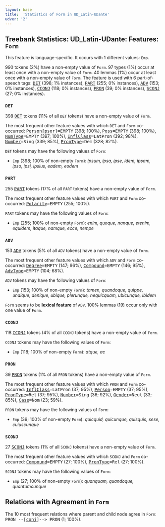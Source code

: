 ```yaml
---
layout: base
title:  'Statistics of Form in UD_Latin-UDante'
udver: '2'
---
```


## Treebank Statistics: UD_Latin-UDante: Features: `Form`

This feature is language-specific.
It occurs with 1 different values: `Emp`.

990 tokens (2%) have a non-empty value of `Form`.
97 types (1%) occur at least once with a non-empty value of `Form`.
40 lemmas (1%) occur at least once with a non-empty value of `Form`.
The feature is used with 6 part-of-speech tags: <tt><a href="la_udante-pos-DET.html">DET</a></tt> (398; 1% instances), <tt><a href="la_udante-pos-PART.html">PART</a></tt> (255; 0% instances), <tt><a href="la_udante-pos-ADV.html">ADV</a></tt> (153; 0% instances), <tt><a href="la_udante-pos-CCONJ.html">CCONJ</a></tt> (118; 0% instances), <tt><a href="la_udante-pos-PRON.html">PRON</a></tt> (39; 0% instances), <tt><a href="la_udante-pos-SCONJ.html">SCONJ</a></tt> (27; 0% instances).

### `DET`

398 <tt><a href="la_udante-pos-DET.html">DET</a></tt> tokens (11% of all `DET` tokens) have a non-empty value of `Form`.

The most frequent other feature values with which `DET` and `Form` co-occurred: <tt><a href="la_udante-feat-Person-psor.html">Person[psor]</a></tt><tt>=EMPTY</tt> (398; 100%), <tt><a href="la_udante-feat-Poss.html">Poss</a></tt><tt>=EMPTY</tt> (398; 100%), <tt><a href="la_udante-feat-NumType.html">NumType</a></tt><tt>=EMPTY</tt> (397; 100%), <tt><a href="la_udante-feat-InflClass.html">InflClass</a></tt><tt>=LatPron</tt> (392; 98%), <tt><a href="la_udante-feat-Number.html">Number</a></tt><tt>=Sing</tt> (339; 85%), <tt><a href="la_udante-feat-PronType.html">PronType</a></tt><tt>=Dem</tt> (328; 82%).

`DET` tokens may have the following values of `Form`:

* `Emp` (398; 100% of non-empty `Form`): <em>ipsum, ipsa, ipse, idem, ipsam, ipso, ipsi, ipsius, eadem, eodem</em>

### `PART`

255 <tt><a href="la_udante-pos-PART.html">PART</a></tt> tokens (17% of all `PART` tokens) have a non-empty value of `Form`.

The most frequent other feature values with which `PART` and `Form` co-occurred: <tt><a href="la_udante-feat-Polarity.html">Polarity</a></tt><tt>=EMPTY</tt> (255; 100%).

`PART` tokens may have the following values of `Form`:

* `Emp` (255; 100% of non-empty `Form`): <em>enim, quoque, nanque, etenim, equidem, itaque, namque, ecce, nempe</em>

### `ADV`

153 <tt><a href="la_udante-pos-ADV.html">ADV</a></tt> tokens (5% of all `ADV` tokens) have a non-empty value of `Form`.

The most frequent other feature values with which `ADV` and `Form` co-occurred: <tt><a href="la_udante-feat-Degree.html">Degree</a></tt><tt>=EMPTY</tt> (147; 96%), <tt><a href="la_udante-feat-Compound.html">Compound</a></tt><tt>=EMPTY</tt> (146; 95%), <tt><a href="la_udante-feat-AdvType.html">AdvType</a></tt><tt>=EMPTY</tt> (104; 68%).

`ADV` tokens may have the following values of `Form`:

* `Emp` (153; 100% of non-empty `Form`): <em>tamen, quandoque, quippe, undique, denique, ubique, plerunque, nequicquam, ubicunque, ibidem</em>

`Form` seems to be **lexical feature** of `ADV`. 100% lemmas (19) occur only with one value of `Form`.

### `CCONJ`

118 <tt><a href="la_udante-pos-CCONJ.html">CCONJ</a></tt> tokens (4% of all `CCONJ` tokens) have a non-empty value of `Form`.

`CCONJ` tokens may have the following values of `Form`:

* `Emp` (118; 100% of non-empty `Form`): <em>atque, ac</em>

### `PRON`

39 <tt><a href="la_udante-pos-PRON.html">PRON</a></tt> tokens (1% of all `PRON` tokens) have a non-empty value of `Form`.

The most frequent other feature values with which `PRON` and `Form` co-occurred: <tt><a href="la_udante-feat-InflClass.html">InflClass</a></tt><tt>=LatPron</tt> (37; 95%), <tt><a href="la_udante-feat-Person.html">Person</a></tt><tt>=EMPTY</tt> (37; 95%), <tt><a href="la_udante-feat-PronType.html">PronType</a></tt><tt>=Rel</tt> (37; 95%), <tt><a href="la_udante-feat-Number.html">Number</a></tt><tt>=Sing</tt> (36; 92%), <tt><a href="la_udante-feat-Gender.html">Gender</a></tt><tt>=Neut</tt> (33; 85%), <tt><a href="la_udante-feat-Case.html">Case</a></tt><tt>=Nom</tt> (23; 59%).

`PRON` tokens may have the following values of `Form`:

* `Emp` (39; 100% of non-empty `Form`): <em>quicquid, quicunque, quisquis, sese, cuiuscunque</em>

### `SCONJ`

27 <tt><a href="la_udante-pos-SCONJ.html">SCONJ</a></tt> tokens (1% of all `SCONJ` tokens) have a non-empty value of `Form`.

The most frequent other feature values with which `SCONJ` and `Form` co-occurred: <tt><a href="la_udante-feat-Compound.html">Compound</a></tt><tt>=EMPTY</tt> (27; 100%), <tt><a href="la_udante-feat-PronType.html">PronType</a></tt><tt>=Rel</tt> (27; 100%).

`SCONJ` tokens may have the following values of `Form`:

* `Emp` (27; 100% of non-empty `Form`): <em>quanquam, quandoque, quantumcunque</em>

## Relations with Agreement in `Form`

The 10 most frequent relations where parent and child node agree in `Form`:
<tt>PRON --[<tt><a href="la_udante-dep-conj.html">conj</a></tt>]--> PRON</tt> (1; 100%).

